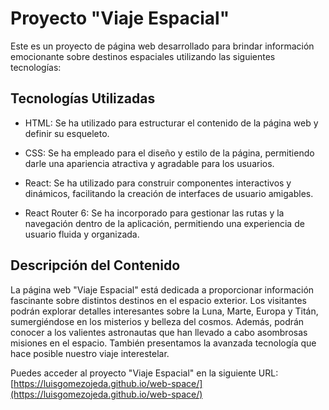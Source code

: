 # **Proyecto "Viaje Espacial"**

Este es un proyecto de página web desarrollado para brindar información emocionante sobre destinos espaciales utilizando las siguientes tecnologías:

## Tecnologías Utilizadas

- HTML: Se ha utilizado para estructurar el contenido de la página web y definir su esqueleto.

- CSS: Se ha empleado para el diseño y estilo de la página, permitiendo darle una apariencia atractiva y agradable para los usuarios.

- React: Se ha utilizado para construir componentes interactivos y dinámicos, facilitando la creación de interfaces de usuario amigables.

- React Router 6: Se ha incorporado para gestionar las rutas y la navegación dentro de la aplicación, permitiendo una experiencia de usuario fluida y organizada.

## Descripción del Contenido

La página web "Viaje Espacial" está dedicada a proporcionar información fascinante sobre distintos destinos en el espacio exterior. Los visitantes podrán explorar detalles interesantes sobre la Luna, Marte, Europa y Titán, sumergiéndose en los misterios y belleza del cosmos. Además, podrán conocer a los valientes astronautas que han llevado a cabo asombrosas misiones en el espacio. También presentamos la avanzada tecnología que hace posible nuestro viaje interestelar.

Puedes acceder al proyecto "Viaje Espacial" en la siguiente URL: [https://luisgomezojeda.github.io/web-space/](https://luisgomezojeda.github.io/web-space/)


